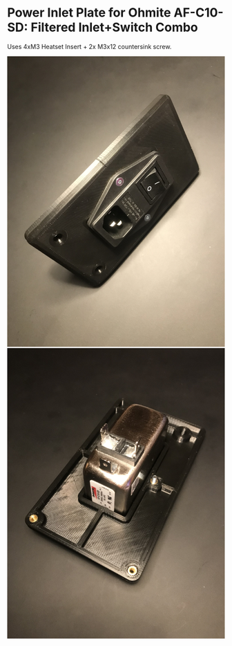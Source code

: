 # Power Inlet Plate for Ohmite AF-C10-SD: Filtered Inlet+Switch Combo
Uses 4xM3 Heatset Insert + 2x M3x12 countersink screw.

![picture](Images/front.jpeg)
![picture](Images/back.jpeg)
